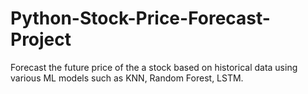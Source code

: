 # Python-Stock-Price-Forecast-Project

Forecast the future price of the a stock based on historical data using various ML models such as KNN, Random Forest, LSTM.
